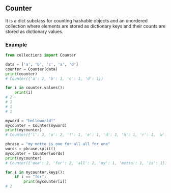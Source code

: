 ## Counter
It is a dict subclass for counting hashable objects and an unordered collection where elements are stored as dictionary keys and their counts are stored as dictionary values.

### Example
```python
from collections import Counter

data = ['a', 'b', 'c', 'a', 'd']
counter = Counter(data)
print(counter)
# Counter({'a': 2, 'b': 1, 'c': 1, 'd': 1})

for i in counter.values():
    print(i)
# 2
# 1
# 1
# 1
```
```python
myword = "helloworld!"
mycounter = Counter(myword)
print(mycounter)
# Counter({'l': 3, 'o': 2, '!': 1, 'e': 1, 'd': 1, 'h': 1, 'r': 1, 'w': 1})
```
```python
phrase = "my motto is one for all all for one"
words = phrase.split()
mycounter = Counter(words)
print(mycounter)
# Counter({'one': 2, 'for': 2, 'all': 2, 'my': 1, 'motto': 1, 'is': 1})
```
```python
for i in mycounter.keys():
    if i == "for":
        print(mycounter[i])
# 2
```